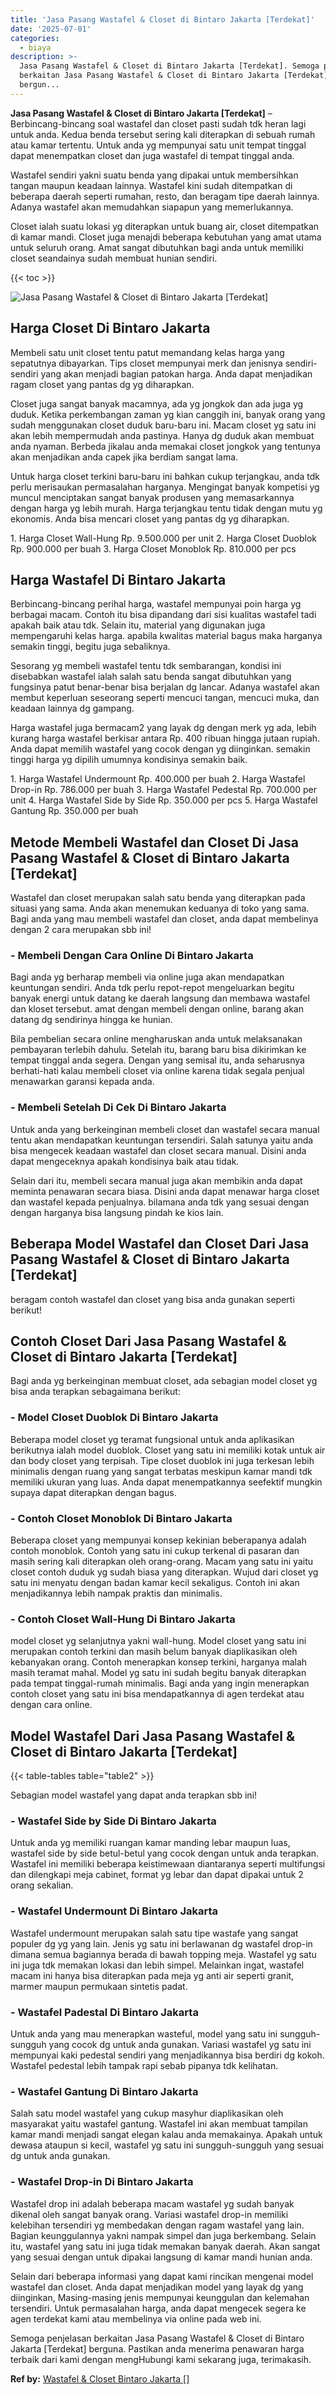 ```yaml
---
title: 'Jasa Pasang Wastafel & Closet di Bintaro Jakarta [Terdekat]'
date: '2025-07-01'
categories:
  - biaya
description: >-
  Jasa Pasang Wastafel & Closet di Bintaro Jakarta [Terdekat]. Semoga penjelasan
  berkaitan Jasa Pasang Wastafel & Closet di Bintaro Jakarta [Terdekat]
  bergun...
---
```


**Jasa Pasang Wastafel & Closet di Bintaro Jakarta \[Terdekat\]** – Berbincang-bincang soal wastafel dan closet pasti sudah tdk heran lagi untuk anda. Kedua benda tersebut sering kali diterapkan di sebuah rumah atau kamar tertentu. Untuk anda yg mempunyai satu unit tempat tinggal dapat menempatkan closet dan juga wastafel di tempat tinggal anda.

Wastafel sendiri yakni suatu benda yang dipakai untuk membersihkan tangan maupun keadaan lainnya. Wastafel kini sudah ditempatkan di beberapa daerah seperti rumahan, resto, dan beragam tipe daerah lainnya. Adanya wastafel akan memudahkan siapapun yang memerlukannya.

Closet ialah suatu lokasi yg diterapkan untuk buang air, closet ditempatkan di kamar mandi. Closet juga menajdi beberapa kebutuhan yang amat utama untuk seluruh orang. Amat sangat dibutuhkan bagi anda untuk memiliki closet seandainya sudah membuat hunian sendiri.

{{< toc >}}

![Jasa Pasang Wastafel & Closet di Bintaro Jakarta [Terdekat]](/images/wastafel-closet-murah41.png)

## Harga Closet Di Bintaro Jakarta

Membeli satu unit closet tentu patut memandang kelas harga yang sepatutnya dibayarkan. Tips closet mempunyai merk dan jenisnya sendiri-sendiri yang akan menjadi bagian patokan harga. Anda dapat menjadikan ragam closet yang pantas dg yg diharapkan.

Closet juga sangat banyak macamnya, ada yg jongkok dan ada juga yg duduk. Ketika perkembangan zaman yg kian canggih ini, banyak orang yang sudah menggunakan closet duduk baru-baru ini. Macam closet yg satu ini akan lebih mempermudah anda pastinya. Hanya dg duduk akan membuat anda nyaman. Berbeda jikalau anda memakai closet jongkok yang tentunya akan menjadikan anda capek jika berdiam sangat lama.

Untuk harga closet terkini baru-baru ini bahkan cukup terjangkau, anda tdk perlu merisaukan permasalahan harganya. Mengingat banyak kompetisi yg muncul menciptakan sangat banyak produsen yang memasarkannya dengan harga yg lebih murah. Harga terjangkau tentu tidak dengan mutu yg ekonomis. Anda bisa mencari closet yang pantas dg yg diharapkan.

1\. Harga Closet Wall-Hung Rp. 9.500.000 per unit 2. Harga Closet Duoblok Rp. 900.000 per buah 3. Harga Closet Monoblok Rp. 810.000 per pcs

## Harga Wastafel Di Bintaro Jakarta

Berbincang-bincang perihal harga, wastafel mempunyai poin harga yg berbagai macam. Contoh itu bisa dipandang dari sisi kualitas wastafel tadi apakah baik atau tdk. Selain itu, material yang digunakan juga mempengaruhi kelas harga. apabila kwalitas material bagus maka harganya semakin tinggi, begitu juga sebaliknya.

Sesorang yg membeli wastafel tentu tdk sembarangan, kondisi ini disebabkan wastafel ialah salah satu benda sangat dibutuhkan yang fungsinya patut benar-benar bisa berjalan dg lancar. Adanya wastafel akan membut keperluan seseorang seperti mencuci tangan, mencuci muka, dan keadaan lainnya dg gampang.

Harga wastafel juga bermacam2 yang layak dg dengan merk yg ada, lebih kurang harga wastafel berkisar antara Rp. 400 ribuan hingga jutaan rupiah. Anda dapat memilih wastafel yang cocok dengan yg diinginkan. semakin tinggi harga yg dipilih umumnya kondisinya semakin baik.

1\. Harga Wastafel Undermount Rp. 400.000 per buah 2. Harga Wastafel Drop-in Rp. 786.000 per buah 3. Harga Wastafel Pedestal Rp. 700.000 per unit 4. Harga Wastafel Side by Side Rp. 350.000 per pcs 5. Harga Wastafel Gantung Rp. 350.000 per buah

## Metode Membeli Wastafel dan Closet Di Jasa Pasang Wastafel & Closet di Bintaro Jakarta \[Terdekat\]

Wastafel dan closet merupakan salah satu benda yang diterapkan pada situasi yang sama. Anda akan menemukan keduanya di toko yang sama. Bagi anda yang mau membeli wastafel dan closet, anda dapat membelinya dengan 2 cara merupakan sbb ini!

### \- Membeli Dengan Cara Online Di Bintaro Jakarta

Bagi anda yg berharap membeli via online juga akan mendapatkan keuntungan sendiri. Anda tdk perlu repot-repot mengeluarkan begitu banyak energi untuk datang ke daerah langsung dan membawa wastafel dan kloset tersebut. amat dengan membeli dengan online, barang akan datang dg sendirinya hingga ke hunian.

Bila pembelian secara online mengharuskan anda untuk melaksanakan pembayaran terlebih dahulu. Setelah itu, barang baru bisa dikirimkan ke tempat tinggal anda segera. Dengan yang semisal itu, anda seharusnya berhati-hati kalau membeli closet via online karena tidak segala penjual menawarkan garansi kepada anda.

### \- Membeli Setelah Di Cek Di Bintaro Jakarta

Untuk anda yang berkeinginan membeli closet dan wastafel secara manual tentu akan mendapatkan keuntungan tersendiri. Salah satunya yaitu anda bisa mengecek keadaan wastafel dan closet secara manual. Disini anda dapat mengeceknya apakah kondisinya baik atau tidak.

Selain dari itu, membeli secara manual juga akan membikin anda dapat meminta penawaran secara biasa. Disini anda dapat menawar harga closet dan wastafel kepada penjualnya. bilamana anda tdk yang sesuai dengan dengan harganya bisa langsung pindah ke kios lain.

## Beberapa Model Wastafel dan Closet Dari Jasa Pasang Wastafel & Closet di Bintaro Jakarta \[Terdekat\]

beragam contoh wastafel dan closet yang bisa anda gunakan seperti berikut!

## Contoh Closet Dari Jasa Pasang Wastafel & Closet di Bintaro Jakarta \[Terdekat\]

Bagi anda yg berkeinginan membuat closet, ada sebagian model closet yg bisa anda terapkan sebagaimana berikut:

### \- Model Closet Duoblok Di Bintaro Jakarta

Beberapa model closet yg teramat fungsional untuk anda aplikasikan berikutnya ialah model duoblok. Closet yang satu ini memiliki kotak untuk air dan body closet yang terpisah. Tipe closet duoblok ini juga terkesan lebih minimalis dengan ruang yang sangat terbatas meskipun kamar mandi tdk memiliki ukuran yang luas. Anda dapat menempatkannya seefektif mungkin supaya dapat diterapkan dengan bagus.

### \- Contoh Closet Monoblok Di Bintaro Jakarta

Beberapa closet yang mempunyai konsep kekinian beberapanya adalah contoh monoblok. Contoh yang satu ini cukup terkenal di pasaran dan masih sering kali diterapkan oleh orang-orang. Macam yang satu ini yaitu closet contoh duduk yg sudah biasa yang diterapkan. Wujud dari closet yg satu ini menyatu dengan badan kamar kecil sekaligus. Contoh ini akan menjadikannya lebih nampak praktis dan minimalis.

### \- Contoh Closet Wall-Hung Di Bintaro Jakarta

model closet yg selanjutnya yakni wall-hung. Model closet yang satu ini merupakan contoh terkini dan masih belum banyak diaplikasikan oleh kebanyakan orang. Contoh menerapkan konsep terkini, harganya malah masih teramat mahal. Model yg satu ini sudah begitu banyak diterapkan pada tempat tinggal-rumah minimalis. Bagi anda yang ingin menerapkan contoh closet yang satu ini bisa mendapatkannya di agen terdekat atau dengan cara online.

## Model Wastafel Dari Jasa Pasang Wastafel & Closet di Bintaro Jakarta \[Terdekat\]

{{< table-tables table="table2" >}}

Sebagian model wastafel yang dapat anda terapkan sbb ini!

### \- Wastafel Side by Side Di Bintaro Jakarta

Untuk anda yg memiliki ruangan kamar manding lebar maupun luas, wastafel side by side betul-betul yang cocok dengan untuk anda terapkan. Wastafel ini memiliki beberapa keistimewaan diantaranya seperti multifungsi dan dilengkapi meja cabinet, format yg lebar dan dapat dipakai untuk 2 orang sekalian.

### \- Wastafel Undermount Di Bintaro Jakarta

Wastafel undermount merupakan salah satu tipe wastafe yang sangat populer dg yg yang lain. Jenis yg satu ini berlawanan dg wastafel drop-in dimana semua bagiannya berada di bawah topping meja. Wastafel yg satu ini juga tdk memakan lokasi dan lebih simpel. Melainkan ingat, wastafel macam ini hanya bisa diterapkan pada meja yg anti air seperti granit, marmer maupun permukaan sintetis padat.

### \- Wastafel Padestal Di Bintaro Jakarta

Untuk anda yang mau menerapkan wasteful, model yang satu ini sungguh-sungguh yang cocok dg untuk anda gunakan. Variasi wastafel yg satu ini mempunyai kaki pedestal sendiri yang menjadikannya bisa berdiri dg kokoh. Wastafel pedestal lebih tampak rapi sebab pipanya tdk kelihatan.

### \- Wastafel Gantung Di Bintaro Jakarta

Salah satu model wastafel yang cukup masyhur diaplikasikan oleh masyarakat yaitu wastafel gantung. Wastafel ini akan membuat tampilan kamar mandi menjadi sangat elegan kalau anda memakainya. Apakah untuk dewasa ataupun si kecil, wastafel yg satu ini sungguh-sungguh yang sesuai dg untuk anda gunakan.

### \- Wastafel Drop-in Di Bintaro Jakarta

Wastafel drop ini adalah beberapa macam wastafel yg sudah banyak dikenal oleh sangat banyak orang. Variasi wastafel drop-in memiliki kelebihan tersendiri yg membedakan dengan ragam wastafel yang lain. Bagian keunggulannya yakni nampak simpel dan juga berkembang. Selain itu, wastafel yang satu ini juga tidak memakan banyak daerah. Akan sangat yang sesuai dengan untuk dipakai langsung di kamar mandi hunian anda.

Selain dari beberapa informasi yang dapat kami rincikan mengenai model wastafel dan closet. Anda dapat menjadikan model yang layak dg yang diinginkan, Masing-masing jenis mempunyai keunggulan dan kelemahan tersendiri. Untuk permasalahan harga, anda dapat mengecek segera ke agen terdekat kami atau membelinya via online pada web ini.

Semoga penjelasan berkaitan Jasa Pasang Wastafel & Closet di Bintaro Jakarta \[Terdekat\] berguna. Pastikan anda menerima penawaran harga terbaik dari kami dengan mengHubungi kami sekarang juga, terimakasih.

**Ref by:** [Wastafel & Closet Bintaro Jakarta []](https://id.wikipedia.org/wiki/Wastafel)
